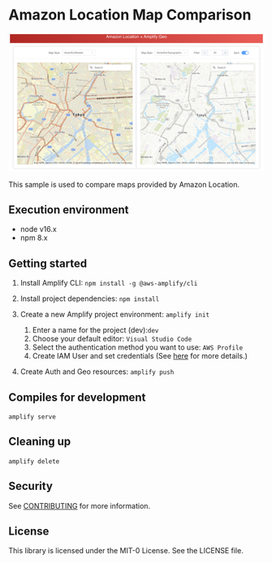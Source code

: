 # Amazon Location Map Comparison
![](./image/README.png)

This sample is used to compare maps provided by Amazon Location.
## Execution environment
* node v16.x
* npm 8.x

## Getting started
1. Install Amplify CLI: `npm install -g @aws-amplify/cli`
1. Install project dependencies: `npm install`
1. Create a new Amplify project environment: `amplify init`
    
    1. Enter a name for the project (dev):`dev` 
    1. Choose your default editor: `Visual Studio Code`
    1. Select the authentication method you want to use: `AWS Profile`
    1. Create IAM User and set credentials (See [here](https://docs.amplify.aws/cli/start/install/#option-2-follow-the-instructions) for more details.)
1. Create Auth and Geo resources: `amplify push`

## Compiles for development
```
amplify serve
```

## Cleaning up
```
amplify delete
```

## Security
See [CONTRIBUTING](https://github.com/aws-samples/amazon-location-samples/blob/main/CONTRIBUTING.md) for more information.

## License
This library is licensed under the MIT-0 License. See the LICENSE file.
